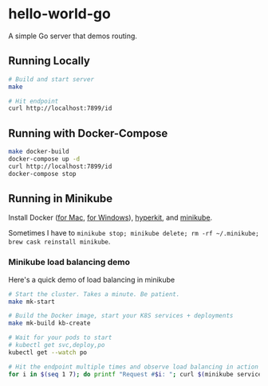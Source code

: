 # hello-world-go

A simple Go server that demos routing.

## Running Locally

```bash
# Build and start server
make

# Hit endpoint
curl http://localhost:7899/id
```

## Running with Docker-Compose
```bash
make docker-build
docker-compose up -d
curl http://localhost:7899/id
docker-compose stop
```

## Running in Minikube
Install Docker ([for Mac](https://docs.docker.com/docker-for-mac/install/), [for Windows](https://docs.docker.com/docker-for-windows/install/)), 
[hyperkit](https://github.com/kubernetes/minikube/blob/master/docs/drivers.md#hyperkit-driver), and 
[minikube](https://github.com/kubernetes/minikube#installation).

Sometimes I have to `minikube stop; minikube delete; rm -rf ~/.minikube; brew cask reinstall minikube`.

### Minikube load balancing demo
Here's a quick demo of load balancing in minikube
```bash
# Start the cluster. Takes a minute. Be patient.
make mk-start

# Build the Docker image, start your K8S services + deployments
make mk-build kb-create

# Wait for your pods to start
# kubectl get svc,deploy,po
kubectl get --watch po

# Hit the endpoint multiple times and observe load balancing in action
for i in $(seq 1 7); do printf "Request #$i: "; curl $(minikube service hello-world-go-api --url)/id; echo ""; done
```

